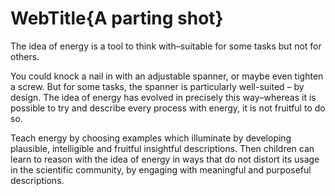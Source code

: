 # WebTitle{A parting shot}

The idea of energy is a tool to think with–suitable for some tasks but not for others.

You could knock a nail in with an adjustable spanner, or maybe even tighten a screw. But for some tasks, the spanner is particularly well-suited – by design. The idea of energy has evolved in precisely this way–whereas it is possible to try and describe every process with energy, it is not fruitful to do so.

Teach energy by choosing examples which illuminate by developing plausible, intelligible and fruitful insightful descriptions. Then children can learn to reason with the idea of energy in ways that do not distort its usage in the scientific community, by engaging with meaningful and purposeful descriptions.
